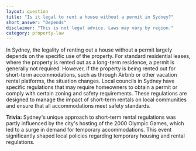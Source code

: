 ```yaml
---
layout: question
title: "Is it legal to rent a house without a permit in Sydney?"
short_answer: "Depends"
disclaimer: "This is not legal advice. Laws may vary by region."
category: property-law
---
```

In Sydney, the legality of renting out a house without a permit largely depends on the specific use of the property. For standard residential leases, where the property is rented out as a long-term residence, a permit is generally not required. However, if the property is being rented out for short-term accommodations, such as through Airbnb or other vacation rental platforms, the situation changes. Local councils in Sydney have specific regulations that may require homeowners to obtain a permit or comply with certain zoning and safety requirements. These regulations are designed to manage the impact of short-term rentals on local communities and ensure that all accommodations meet safety standards.

**Trivia:** Sydney's unique approach to short-term rental regulations was partly influenced by the city's hosting of the 2000 Olympic Games, which led to a surge in demand for temporary accommodations. This event significantly shaped local policies regarding temporary housing and rental regulations.
